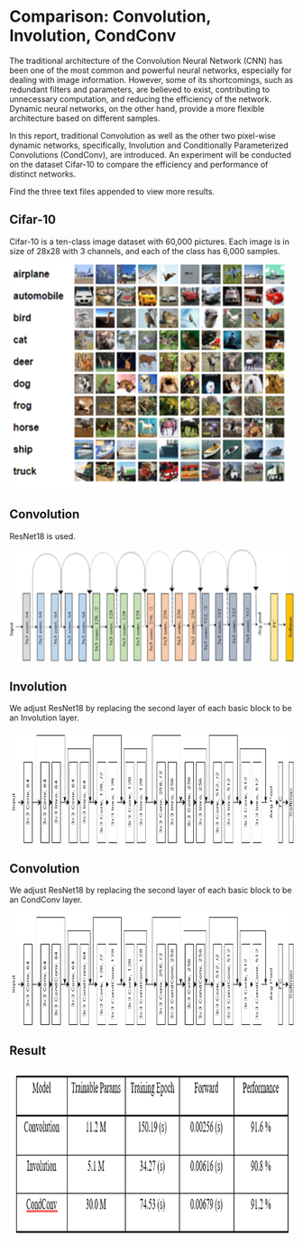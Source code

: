 <dl>
  <h1> Comparison: Convolution, Involution, CondConv </h1>
  <p>The traditional architecture of the Convolution Neural Network (CNN) has been one of the most common and powerful neural networks, especially for dealing with image information. However, some of its shortcomings, such as redundant filters and parameters, are believed to exist, contributing to unnecessary computation, and reducing the efficiency of the network. Dynamic neural networks, on the other hand, provide a more flexible architecture based on different samples. </p>
  <p>In this report, traditional Convolution as well as the other two pixel-wise dynamic networks, specifically, Involution and Conditionally Parameterized Convolutions (CondConv), are introduced. An experiment will be conducted on the dataset Cifar-10 to compare the efficiency and performance of distinct networks. </p>
  <p> Find the three text files appended to view more results.</p>
  <h2>Cifar-10</h2>
  <p>Cifar-10 is a ten-class image dataset with 60,000 pictures. Each image is in size of 28x28 with 3 channels, and each of the class has 6,000 samples.</p>
  <img src="img/Picture3.png" height=400/>
  <h2>Convolution</h2>
  <p> ResNet18 is used. </p>
  <img src="img/Picture1.png" height=200/>
  <h2>Involution</h2>
  <p> We adjust ResNet18 by replacing the second layer of each basic block to be an Involution layer. </p>
  <img src="img/Invo Diagram.drawio.png" height=200/>
  <h2>Convolution</h2>
  <p> We adjust ResNet18 by replacing the second layer of each basic block to be an CondConv layer. </p>
  <img src="img/condconv Diagram.drawio.png" height=200/>
  <h2>Result</h2>
  <img src="img/Screenshot 2021-12-21 010211.png" height=300/>
</dl>

